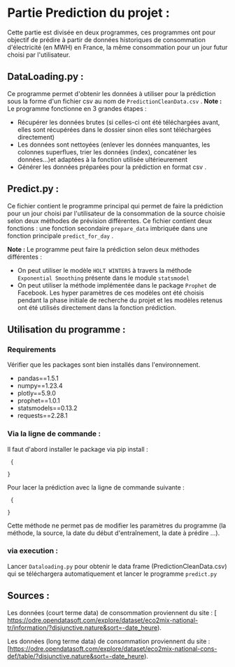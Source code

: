 # Partie Prediction du projet :

Cette partie est divisée en deux programmes, ces programmes ont pour objectif de prédire à partir de données historiques de consommation d'électricité (en MWH) en France, la même consommation pour un jour futur choisi par l'utilisateur.

## DataLoading.py :

Ce programme permet d'obtenir les données à utiliser pour la prédiction sous la forme d'un fichier csv au nom de `PredictionCleanData.csv` . 
__Note :__ Le programme fonctionne en 3 grandes étapes : 

* Récupérer les données brutes (si celles-ci ont été téléchargées avant, elles sont récupérées dans le dossier sinon elles sont téléchargées directement)
* Les données sont nettoyées (enlever les données manquantes, les colonnes superflues, trier les données (index), concaténer les données...)et adaptées à la fonction utilisée ultérieurement 
*  Générer les données préparées pour la prédiction en format csv .




## Predict.py :

Ce fichier contient le programme principal qui permet de faire la prédiction pour un jour choisi par l'utilisateur de la consommation de la source choisie selon deux méthodes de prévision différentes. Ce fichier contient deux fonctions : une fonction secondaire `prepare_data` imbriquée dans une fonction principale `predict_for_day` .

__Note :__ Le programme peut faire la prédiction selon deux méthodes différentes : 
* On peut utiliser le modèle `HOLT WINTERS` à travers la méthode `Exponential Smoothing` présente dans le module `statsmodel`
* On peut utiliser la méthode implémentée dans le package `Prophet` de Facebook. 
Les hyper paramètres de ces modèles ont été choisis pendant la phase initiale de recherche du projet et les modèles retenus ont été utilisés directement dans la fonction prédiction.

## Utilisation du programme : 
### Requirements 
Vérifier que les packages sont bien installés dans l'environnement.
* pandas==1.5.1
* numpy==1.23.4
* plotly==5.9.0
* prophet==1.0.1
* statsmodels==0.13.2
* requests==2.28.1

### Via la ligne de commande : 
Il faut d'abord installer le package via pip install :
```
 {
  
}
```
Pour lacer la prédiction avec la ligne de commande suivante :
```
 {
  
}
```
Cette méthode ne permet pas de modifier les paramètres du programme (la méthode, la source, la date du début d'entraînement, la date à prédire ...).
###  via execution  :
Lancer `Dataloading.py` pour obtenir le data frame (PredictionCleanData.csv) qui se téléchargera automatiquement et lancer le programme `predict.py`






 

## Sources :

Les données (court terme data) de consommation proviennent du site : [ https://odre.opendatasoft.com/explore/dataset/eco2mix-national-tr/information/?disjunctive.nature&sort=-date_heure).

Les données (long terme data) de consommation proviennent du site : [https://odre.opendatasoft.com/explore/dataset/eco2mix-national-cons-def/table/?disjunctive.nature&sort=-date_heure).



